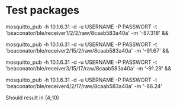 # Test packages
mosquitto_pub -h 10.1.6.31 -d -u USERNAME -P PASSWORT -t 'beaconator/ble/receiver1/2/2/raw/8caab583a40a' -m '-87.318' && 

mosquitto_pub -h 10.1.6.31 -d -u USERNAME -P PASSWORT -t 'beaconator/ble/receiver2/15/2/raw/8caab583a40a' -m '-91.67' &&

mosquitto_pub -h 10.1.6.31 -d -u USERNAME -P PASSWORT -t 'beaconator/ble/receiver3/15/17/raw/8caab583a40a' -m '-91.29' &&

mosquitto_pub -h 10.1.6.31 -d -u USERNAME -P PASSWORT -t 'beaconator/ble/receiver4/2/17/raw/8caab583a40a' -m '-86.24' 


Should result in (4;10)